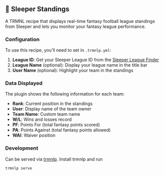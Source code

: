 ## 🏈 Sleeper Standings

A TRMNL recipe that displays real-time fantasy football league standings from Sleeper and lets you monitor your fantasy league performance.



### Configuration

To use this recipe, you'll need to set in `.trmnlp.yml`:

1. **League ID**: Get your Sleeper League ID from the [Sleeper League Finder](https://sleeper-league-finder.divine-wood-7de9.workers.dev/)
2. **League Name** (optional): Display your league name in the title bar
3. **User Name** (optional): Highlight your team in the standings

### Data Displayed

The plugin shows the following information for each team:
- **Rank**: Current position in the standings
- **User**: Display name of the team owner
- **Team Name**: Custom team name
- **W/L**: Wins and losses record
- **PF**: Points For (total fantasy points scored)
- **PA**: Points Against (total fantasy points allowed)
- **WAI**: Waiver position

### Development
Can be served via [trmnlp](https://github.com/usetrmnl/trmnlp). Install trmnlp and run
```
trmnlp serve
```
